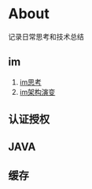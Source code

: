 # About

记录日常思考和技术总结

## im

1. [im思考](https://betteryym.github.io/2025/02/14/im思考.html)
2. [im架构演变](https://betteryym.github.io/2025/02/18/im架构演变.html)

## 认证授权



## JAVA





## 缓存



